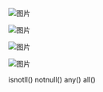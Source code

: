 ![图片](https://user-images.githubusercontent.com/38878365/191875128-a2cb6206-c5eb-45c3-9111-a8d932035b14.png)

![图片](https://user-images.githubusercontent.com/38878365/191875315-9510f54c-ae04-4c07-8558-211585546f0b.png)

![图片](https://user-images.githubusercontent.com/38878365/191875452-f3a85474-4f0e-4949-a107-cf4c12d63264.png)

![图片](https://user-images.githubusercontent.com/38878365/191875557-0e991f66-219e-4b77-92fd-ff1f1b66073b.png)

isnotll()  notnull() any() all()
